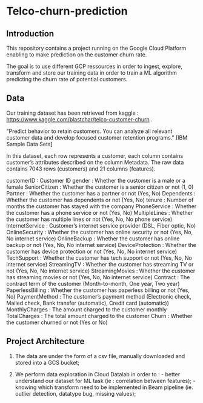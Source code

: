 # Telco-churn-prediction

## Introduction

This repository contains a project running on the Google Cloud Platform enabling to make prediction on the customer churn rate.

The goal is to use different GCP ressources in order to ingest, explore, transform and store our training data in order to train a ML algorithm predicting the churn rate of potential customers.

## Data

Our training dataset has been retrieved from kaggle : https://www.kaggle.com/blastchar/telco-customer-churn . 

"Predict behavior to retain customers. You can analyze all relevant customer data and develop focused customer retention programs." [IBM Sample Data Sets]

In this dataset, each row represents a customer, each column contains customer’s attributes described on the column Metadata. The raw data contains 7043 rows (customers) and 21 columns (features).

customerID : Customer ID
gender : Whether the customer is a male or a female
SeniorCitizen : Whether the customer is a senior citizen or not (1, 0)
Partner : Whether the customer has a partner or not (Yes, No)
Dependents : Whether the customer has dependents or not (Yes, No)
tenure : Number of months the customer has stayed with the company
PhoneService : Whether the customer has a phone service or not (Yes, No)
MultipleLines : Whether the customer has multiple lines or not (Yes, No, No phone service)
InternetService : Customer’s internet service provider (DSL, Fiber optic, No)
OnlineSecurity : Whether the customer has online security or not (Yes, No, No internet service)
OnlineBackup : Whether the customer has online backup or not (Yes, No, No internet service)
DeviceProtection : Whether the customer has device protection or not (Yes, No, No internet service)
TechSupport : Whether the customer has tech support or not (Yes, No, No internet service)
StreamingTV : Whether the customer has streaming TV or not (Yes, No, No internet service)
StreamingMovies : Whether the customer has streaming movies or not (Yes, No, No internet service)
Contract : The contract term of the customer (Month-to-month, One year, Two year)
PaperlessBilling : Whether the customer has paperless billing or not (Yes, No)
PaymentMethod : The customer’s payment method (Electronic check, Mailed check, Bank transfer (automatic), Credit card (automatic))
MonthlyCharges : The amount charged to the customer monthly
TotalCharges : The total amount charged to the customer
Churn : Whether the customer churned or not (Yes or No)

## Project Architecture

1) The data are under the form of a csv file, manually downloaded and stored into a GCS bucket;

2) We perform data exploration in Cloud Datalab in order to :
        - better understand our dataset for ML task (ie : correlation between features);
        - knowing which transform need to be implemented in Beam pipeline (ie. outlier detection, datatype bug, missing               values);
